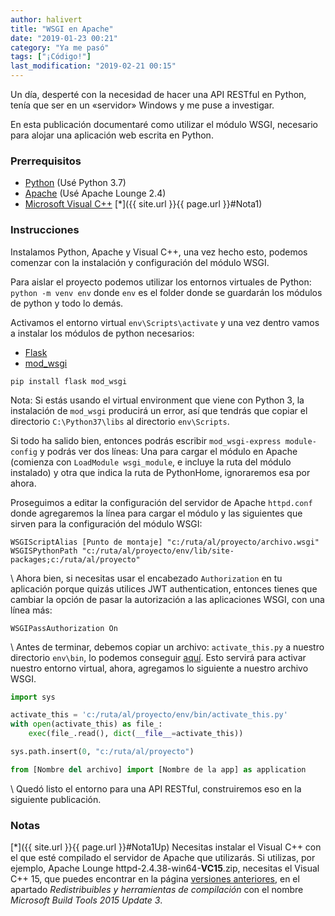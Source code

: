 ```yaml
---
author: halivert
title: "WSGI en Apache"
date: "2019-01-23 00:21"
category: "Ya me pasó"
tags: ["¡Código!"]
last_modification: "2019-02-21 00:15"
---
```


Un día, desperté con la necesidad de hacer una API RESTful en Python, tenía que
ser en un «servidor» Windows y me puse a investigar.

En esta publicación documentaré como utilizar el módulo WSGI, necesario para
alojar una aplicación web escrita en Python.

### Prerrequisitos
- [Python][1] (Usé Python 3.7)
- [Apache][2] (Usé Apache Lounge 2.4)
<a class="anchor" name="Nota1Up"></a>
- [Microsoft Visual C++][3] [*]({{ site.url }}{{ page.url }}#Nota1)

<!-- Seguir leyendo -->

### Instrucciones
Instalamos Python, Apache y Visual C++, una vez hecho esto, podemos comenzar con
la instalación y configuración del módulo WSGI.

Para aislar el proyecto podemos utilizar los entornos virtuales de Python:
`python -m venv env` donde `env` es el folder donde se guardarán los módulos de
python y todo lo demás.

Activamos el entorno virtual `env\Scripts\activate` y una vez dentro vamos a
instalar los módulos de python necesarios:
- [Flask][4]
- [mod_wsgi][5]

`pip install flask mod_wsgi`

Nota: Si estás usando el virtual environment que viene con Python 3, la
instalación de `mod_wsgi` producirá un error, así que tendrás que copiar el
directorio `C:\Python37\libs` al directorio `env\Scripts`.

Si todo ha salido bien, entonces podrás escribir `mod_wsgi-express
module-config` y podrás ver dos líneas: Una para cargar el módulo en Apache
(comienza con `LoadModule wsgi_module`, e incluye la ruta del módulo instalado)
y otra que indica la ruta de PythonHome, ignoraremos esa por ahora.

Proseguimos a editar la configuración del servidor de Apache `httpd.conf` donde
agregaremos la línea para cargar el módulo y las siguientes que sirven para la
configuración del módulo WSGI:
```
WSGIScriptAlias [Punto de montaje] "c:/ruta/al/proyecto/archivo.wsgi"
WSGISPythonPath "c:/ruta/al/proyecto/env/lib/site-packages;c:/ruta/al/proyecto"
```
\\
Ahora bien, si necesitas usar el encabezado `Authorization` en tu aplicación
porque quizás utilices JWT authentication, entonces tienes que cambiar la opción
de pasar la autorización a las aplicaciones WSGI, con una línea más:
```
WSGIPassAuthorization On
```
\\
Antes de terminar, debemos copiar un archivo: `activate_this.py` a nuestro
directorio `env\bin`, lo podemos conseguir [aquí][7]. Esto servirá para activar
nuestro entorno virtual, ahora, agregamos lo siguiente a nuestro archivo WSGI.
```python
import sys

activate_this = 'c:/ruta/al/proyecto/env/bin/activate_this.py'
with open(activate_this) as file_:
    exec(file_.read(), dict(__file__=activate_this))

sys.path.insert(0, "c:/ruta/al/proyecto")

from [Nombre del archivo] import [Nombre de la app] as application
```
\\
Quedó listo el entorno para una API RESTful, construiremos eso en la siguiente
publicación.

### Notas
<a class="anchor" name="Nota1"></a>
[*]({{ site.url }}{{ page.url }}#Nota1Up) Necesitas instalar el Visual C++ con
el que esté compilado el servidor de Apache que utilizarás. Si utilizas, por
ejemplo, Apache Lounge httpd-2.4.38-win64-**VC15**.zip, necesitas el Visual C++
15, que puedes encontrar en la página [versiones anteriores][6], en el apartado
_Redistribuibles y herramientas de compilación_ con el nombre _Microsoft Build
Tools 2015 Update 3_.

[1]: https://www.python.org
[2]: https://www.apachelounge.com
[3]: https://visualstudio.microsoft.com/downloads
[4]: http://flask.pocoo.org
[5]: https://modwsgi.readthedocs.io/en/develop
[6]: https://visualstudio.microsoft.com/es/vs/older-downloads/
[7]: https://github.com/pypa/virtualenv/blob/master/virtualenv_embedded/activate_this.py
